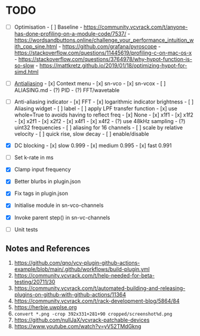 # TODO

- [ ] Optimisation
      - [ ] Baseline
      - https://community.vcvrack.com/t/anyone-has-done-profiling-on-a-module-code/7537/
      - https://wordsandbuttons.online/challenge_your_performance_intuition_with_cpp_sine.html
      - https://github.com/grafana/pyroscope
      - https://stackoverflow.com/questions/11445619/profiling-c-on-mac-os-x
      - https://stackoverflow.com/questions/3764978/why-hypot-function-is-so-slow
      - https://mattkretz.github.io/2019/01/18/optimizing-hypot-for-simd.html


- [ ] [Antialiasing](https://github.com/transcriptaze/sn-vcv/issues/3)
      - [x] Context menu
      - [x] sn-vco
      - [x] sn-vcox
      - [ ] ALIASING.md
      - (?) PID
      - (?) FFT/wavetable

- [ ] Anti-aliasing indicator
      - [x] FFT
      - [x] logarithmic indicator brightness
      - [ ] Aliasing widget
      - [ ] label
      - [ ] apply LPF transfer function
            - [x] use whole=True to avoids having to reflect freq
            - [x] None
            - [x] x1f1
            - [x] x1f2
            - [x] x2f1
            - [x] x2f2
            - [x] x4f1
            - [x] x4f2
            - (?) use 48kHz sampling
            - (?) uint32 frequencies
      - [ ] aliasing for 16 channels
      - [ ] scale by relative velocity
      - [ ] quick rise, slow decay
      - [ ] enable/disable

- [x] DC blocking
      - [x] slow   0.999
      - [x] medium 0.995
      - [x] fast   0.991

- [ ] Set k-rate in ms

- [x] Clamp input frequency
- [x] Better blurbs in plugin.json
- [x] Fix tags in plugin.json
- [x] Initialise module in sn-vco-channels
- [x] Invoke parent step() in sn-vc-channels

- [ ] Unit tests


## Notes and References

1. https://github.com/qno/vcv-plugin-github-actions-example/blob/main/.github/workflows/build-plugin.yml
2. https://community.vcvrack.com/t/help-needed-for-beta-testing/20711/30
3. https://community.vcvrack.com/t/automated-building-and-releasing-plugins-on-github-with-github-actions/11364
4. https://community.vcvrack.com/t/rack-development-blog/5864/84
5. https://herbie.uwplse.org
6. `convert *.png -crop 392x331+281+90 cropped/screenshot%d.png`
7. https://github.com/nullJaX/vcvrack-patchable-devices
8. https://www.youtube.com/watch?v=yV52TMdGkng

